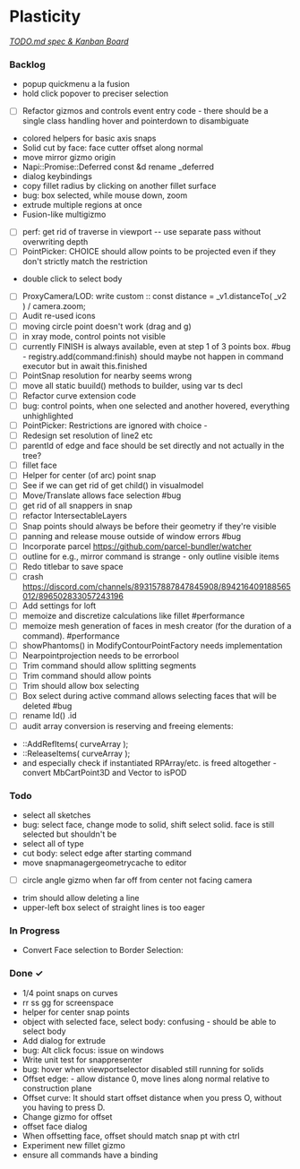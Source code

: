 # Plasticity

<em>[TODO.md spec & Kanban Board](https://bit.ly/3fCwKfM)</em>

### Backlog

- popup quickmenu a la fusion  
- hold click popover to preciser selection  
- [ ] Refactor gizmos and controls event entry code - there should be a single class handling hover and pointerdown to disambiguate  
- colored helpers for basic axis snaps  
- Solid cut by face: face cutter offset along normal  
- move mirror gizmo origin  
- Napi::Promise::Deferred const &d rename _deferred  
- dialog keybindings  
- copy fillet radius by clicking on another fillet surface  
- bug: box selected, while mouse down, zoom  
- extrude multiple regions at once  
- Fusion-like multigizmo  
- [ ] perf: get rid of traverse in viewport -- use separate pass without overwriting depth  
- [ ] PointPicker: CHOICE should allow points to be projected even if they don't strictly match the restriction  
- double click to select body  
- [ ] ProxyCamera/LOD: write custom :: const distance = _v1.distanceTo( _v2 ) / camera.zoom;  
- [ ] Audit re-used icons  
- [ ] moving circle point doesn't work (drag and g)  
- [ ] in xray mode, control points not visible  
- [ ] currently FINISH is always available, even at step 1 of 3 points box. #bug - registry.add(command:finish) should maybe not happen in command executor but in await this.finished  
- [ ] PointSnap resolution for nearby seems wrong  
- [ ] move all static buuild() methods to builder, using var ts decl  
- [ ] Refactor curve extension code  
- [ ] bug: control points, when one selected and another hovered, everything unhighlighted  
- [ ] PointPicker: Restrictions are ignored with choice -  
- [ ] Redesign set resolution of line2 etc  
- [ ] parentId of edge and face should be set directly and not actually in the tree?  
- [ ] fillet face  
- [ ] Helper for center (of arc) point snap  
- [ ] See if we can get rid of get child() in visualmodel  
- [ ] Move/Translate allows face selection #bug  
- [ ] get rid of all snappers in snap  
- [ ] refactor IntersectableLayers  
- [ ] Snap points should always be before their geometry if they're visible  
- [ ] panning and release mouse outside of window errors #bug  
- [ ] Incorporate parcel https://github.com/parcel-bundler/watcher  
- [ ] outline for e.g., mirror command is strange - only outline visible items  
- [ ] Redo titlebar to save space  
- [ ] crash https://discord.com/channels/893157887847845908/894216409188565012/896502833057243196  
- [ ] Add settings for loft  
- [ ] memoize and discretize calculations like fillet #performance  
- [ ] memoize mesh generation of faces in mesh creator (for the duration of a command). #performance  
- [ ] showPhantoms() in ModifyContourPointFactory needs implementation  
- [ ] Nearpointprojection needs to be errorbool  
- [ ] Trim command should allow splitting segments  
- [ ] Trim command should allow points  
- [ ] Trim should allow box selecting  
- [ ] Box select during active command allows selecting faces that will be deleted #bug  
- [ ] rename Id() .id  
- [ ] audit array conversion is reserving and freeing elements:  
- ::AddRefItems( curveArray );  
- ::ReleaseItems( curveArray );  
- and especially check if instantiated RPArray/etc. is freed altogether - convert MbCartPoint3D and Vector to isPOD  

### Todo

- select all sketches  
- bug: select face, change mode to solid, shift select solid. face is still selected but shouldn't be  
- select all of type  
- cut body: select edge after starting command  
- move snapmanagergeometrycache to editor  
- [ ] circle angle gizmo when far off from center not facing camera  
- trim should allow deleting a line  
- upper-left box select of straight lines is too eager  

### In Progress

- Convert Face selection to Border Selection:  

### Done ✓

- 1/4 point snaps on curves  
- rr ss gg for screenspace  
- helper for center snap points  
- object with selected face, select body: confusing - should be able to select body  
- Add dialog for extrude  
- bug: Alt click focus: issue on windows  
- Write unit test for snappresenter  
- bug: hover when viewportselector disabled still running for solids  
- Offset edge: - allow distance 0, move lines along normal relative to construction plane  
- Offset curve: It should start offset distance when you press O, without you having to press D.  
- Change gizmo for offset  
- offset face dialog  
- When offsetting face, offset should match snap pt with ctrl  
- Experiment new fillet gizmo  
- ensure all commands have a binding  

